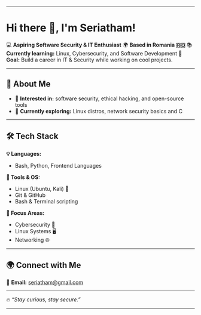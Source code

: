 
---

# Hi there 👋, I'm **Seriatham**!

💻 **Aspiring Software Security & IT Enthusiast**
🌍 **Based in Romania 🇷🇴**
📚 **Currently learning:** Linux, Cybersecurity, and Software Development
🎯 **Goal:** Build a career in IT & Security while working on cool projects.

---

## 🚀 About Me

* 🔐 **Interested in:** software security, ethical hacking, and open-source tools
* 🌱 **Currently exploring:** Linux distros, network security basics and C

---

## 🛠️ Tech Stack

**💡 Languages:**

* Bash, Python, Frontend Languages

**🧰 Tools & OS:**

* Linux (Ubuntu, Kali) 🐧
* Git & GitHub
* Bash & Terminal scripting

**🎯 Focus Areas:**

* Cybersecurity 🔐
* Linux Systems 🖥️
* Networking 🌐

---

## 🌍 Connect with Me

📧 **Email:** [seriatham@gmail.com](mailto:seriatham@gmail.com)

---

🔥 *“Stay curious, stay secure.”*

---
